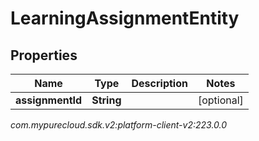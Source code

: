 # LearningAssignmentEntity


## Properties

| Name | Type | Description | Notes |
| ------------ | ------------- | ------------- | ------------- |
| **assignmentId** | **String** |  |  [optional] |




_com.mypurecloud.sdk.v2:platform-client-v2:223.0.0_
